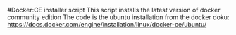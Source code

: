#Docker:CE installer script
This script installs the latest version of docker community edition
The code is the ubuntu installation from the docker doku: 
https://docs.docker.com/engine/installation/linux/docker-ce/ubuntu/

